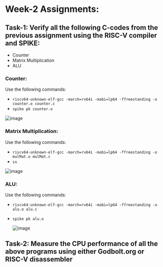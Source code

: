# Week-2 Assignments:
## Task-1: Verify all the following C-codes from the previous assignment using the RISC-V compiler and SPIKE:
- Counter
- Matrix Multiplication
- ALU
### Counter:
Use the following commands:
- ```riscv64-unknown-elf-gcc -march=rv64i -mabi=lp64 -ffreestanding -o counter.o counter.c```
- ```spike pk counter.o```

![image](https://github.com/xeuke/RISCV-HDP/assets/20591370/2169e029-6482-45b9-9193-abfd17f5d925)

### Matrix Multiplication:
Use the following commands:
- ```riscv64-unknown-elf-gcc -march=rv64i -mabi=lp64 -ffreestanding -o mulMat.o mulMat.c```
- ```ss```
  
![image](https://github.com/xeuke/RISCV-HDP/assets/20591370/bc252cfd-7b3f-43a3-98a2-1b36e5241425)

###  ALU:
Use the following commands:
- ```riscv64-unknown-elf-gcc -march=rv64i -mabi=lp64 -ffreestanding -o alu.o alu.c```
- ```spike pk alu.o```
  
  ![image](https://github.com/xeuke/RISCV-HDP/assets/20591370/820aabb9-84ce-451e-8fb8-b3267a47bf1f)

## Task-2: Measure the CPU performance of all the above programs using either Godbolt.org or RISC-V disassembler
